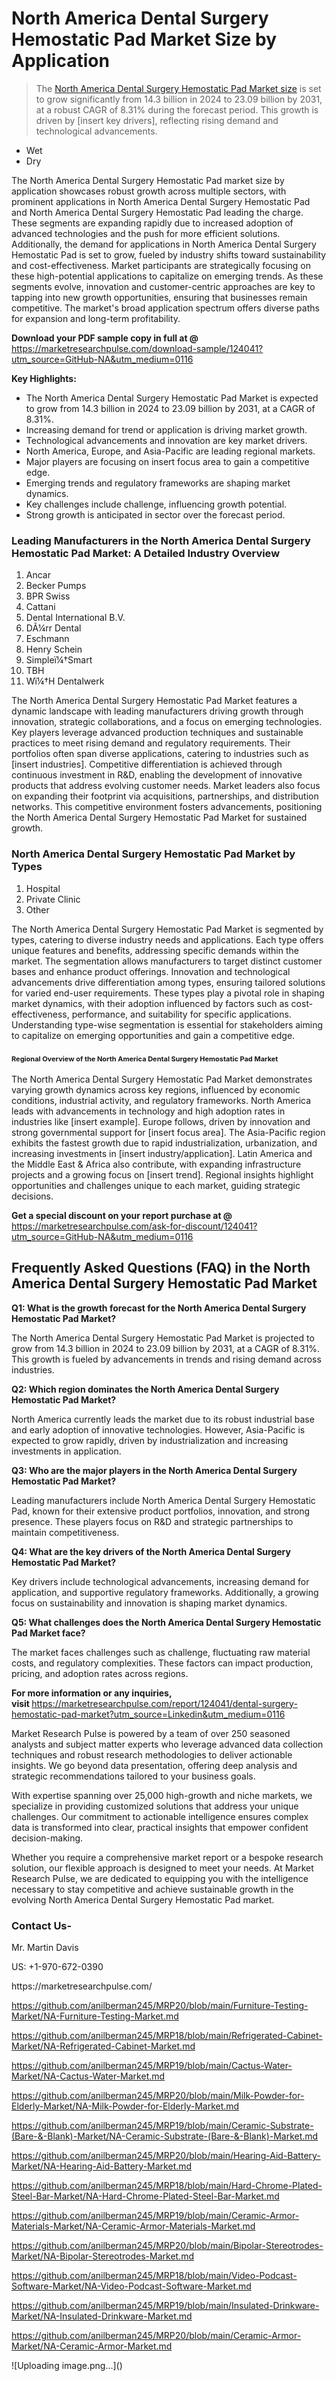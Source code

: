 <h1>North America Dental Surgery Hemostatic Pad Market&nbsp;Size by Application</h1><blockquote><p>The <a href="https://marketresearchpulse.com/download-sample/124041?utm_source=GitHub-NA&amp;utm_medium=0116">North America Dental Surgery Hemostatic Pad Market size</a> is set to grow significantly from 14.3 billion in 2024 to 23.09 billion by 2031, at a robust CAGR of 8.31% during the forecast period. This growth is driven by [insert key drivers], reflecting rising demand and technological advancements.</p></blockquote><ul><li>Wet<li> Dry</li></ul><p>The North America Dental Surgery Hemostatic Pad market size by application showcases robust growth across multiple sectors, with prominent applications in North America Dental Surgery Hemostatic Pad and North America Dental Surgery Hemostatic Pad leading the charge. These segments are expanding rapidly due to increased adoption of advanced technologies and the push for more efficient solutions. Additionally, the demand for applications in North America Dental Surgery Hemostatic Pad is set to grow, fueled by industry shifts toward sustainability and cost-effectiveness. Market participants are strategically focusing on these high-potential applications to capitalize on emerging trends. As these segments evolve, innovation and customer-centric approaches are key to tapping into new growth opportunities, ensuring that businesses remain competitive. The market's broad application spectrum offers diverse paths for expansion and long-term profitability.</p><p><strong>Download your PDF sample copy in full at @ </strong><a href="https://marketresearchpulse.com/download-sample/124041?utm_source=GitHub-NA&amp;utm_medium=0116">https://marketresearchpulse.com/download-sample/124041?utm_source=GitHub-NA&amp;utm_medium=0116</a></p><p><strong>Key Highlights: </strong></p><ul><li>The North America Dental Surgery Hemostatic Pad Market is expected to grow from 14.3 billion in 2024 to 23.09 billion by 2031, at a CAGR of 8.31%.</li><li>Increasing demand for trend or application is driving market growth.</li><li>Technological advancements and innovation are key market drivers.</li><li>North America, Europe, and Asia-Pacific are leading regional markets.</li><li>Major players are focusing on insert focus area to gain a competitive edge.</li><li>Emerging trends and regulatory frameworks are shaping market dynamics.</li><li>Key challenges include challenge, influencing growth potential.</li><li>Strong growth is anticipated in sector over the forecast period.</li></ul><h3>Leading Manufacturers in the North America Dental Surgery Hemostatic Pad Market: A Detailed Industry Overview</h3><ol><li>Ancar</li><li>Becker Pumps</li><li>BPR Swiss</li><li>Cattani</li><li>Dental International B.V.</li><li>DÃ¼rr Dental</li><li>Eschmann</li><li>Henry Schein</li><li>Simpleï¼†Smart</li><li>TBH</li><li>Wï¼†H Dentalwerk</li></ol><div class="flex max-w-full flex-col flex-grow"><div class="min-h-8 text-message flex w-full flex-col items-end gap-2 whitespace-normal break-words [.text-message+&amp;]:mt-5" dir="auto" data-message-author-role="assistant" data-message-id="fd8432e4-4910-450d-b182-61b7bfb0a01f" data-message-model-slug="gpt-4o"><div class="flex w-full flex-col gap-1 empty:hidden first:pt-[3px]"><div class="markdown prose w-full break-words dark:prose-invert light"><p>The North America Dental Surgery Hemostatic Pad Market features a dynamic landscape with leading manufacturers driving growth through innovation, strategic collaborations, and a focus on emerging technologies. Key players leverage advanced production techniques and sustainable practices to meet rising demand and regulatory requirements. Their portfolios often span diverse applications, catering to industries such as [insert industries]. Competitive differentiation is achieved through continuous investment in R&amp;D, enabling the development of innovative products that address evolving customer needs. Market leaders also focus on expanding their footprint via acquisitions, partnerships, and distribution networks. This competitive environment fosters advancements, positioning the North America Dental Surgery Hemostatic Pad Market for sustained growth.</p></div></div></div></div><h3>North America Dental Surgery Hemostatic Pad Market by Types</h3><ol><li>Hospital<li> Private Clinic<li> Other</li></ol><div class="flex max-w-full flex-col flex-grow"><div class="min-h-8 text-message flex w-full flex-col items-end gap-2 whitespace-normal break-words [.text-message+&amp;]:mt-5" dir="auto" data-message-author-role="assistant" data-message-id="084470be-0bb7-4664-bddf-5156b4f41249" data-message-model-slug="gpt-4o-mini"><div class="flex w-full flex-col gap-1 empty:hidden first:pt-[3px]"><div class="markdown prose w-full break-words dark:prose-invert light"><p>The North America Dental Surgery Hemostatic Pad Market is segmented by types, catering to diverse industry needs and applications. Each type offers unique features and benefits, addressing specific demands within the market. The segmentation allows manufacturers to target distinct customer bases and enhance product offerings. Innovation and technological advancements drive differentiation among types, ensuring tailored solutions for varied end-user requirements. These types play a pivotal role in shaping market dynamics, with their adoption influenced by factors such as cost-effectiveness, performance, and suitability for specific applications. Understanding type-wise segmentation is essential for stakeholders aiming to capitalize on emerging opportunities and gain a competitive edge.</p></div></div></div></div><h3><span style="font-size: 11px;">Regional Overview of the North America Dental Surgery Hemostatic Pad Market</span></h3><div class="flex max-w-full flex-col flex-grow"><div class="min-h-8 text-message flex w-full flex-col items-end gap-2 whitespace-normal break-words [.text-message+&amp;]:mt-5" dir="auto" data-message-author-role="assistant" data-message-id="e9038762-ce64-4e30-91c9-9bd413514231" data-message-model-slug="gpt-4o-mini"><div class="flex w-full flex-col gap-1 empty:hidden first:pt-[3px]"><div class="markdown prose w-full break-words dark:prose-invert light"><p>The North America Dental Surgery Hemostatic Pad Market demonstrates varying growth dynamics across key regions, influenced by economic conditions, industrial activity, and regulatory frameworks. North America leads with advancements in technology and high adoption rates in industries like [insert example]. Europe follows, driven by innovation and strong governmental support for [insert focus area]. The Asia-Pacific region exhibits the fastest growth due to rapid industrialization, urbanization, and increasing investments in [insert industry/application]. Latin America and the Middle East &amp; Africa also contribute, with expanding infrastructure projects and a growing focus on [insert trend]. Regional insights highlight opportunities and challenges unique to each market, guiding strategic decisions.</p></div></div></div></div><p><strong>Get a special discount on your report purchase at @ </strong><a href="https://marketresearchpulse.com/ask-for-discount/124041?utm_source=GitHub-NA&amp;utm_medium=0116">https://marketresearchpulse.com/ask-for-discount/124041?utm_source=GitHub-NA&amp;utm_medium=0116</a></p><h2>Frequently Asked Questions (FAQ) in the North America Dental Surgery Hemostatic Pad Market</h2><p><strong>Q1: What is the growth forecast for the North America Dental Surgery Hemostatic Pad Market?</strong></p><p>The North America Dental Surgery Hemostatic Pad Market is projected to grow from 14.3 billion in 2024 to 23.09 billion by 2031, at a CAGR of 8.31%. This growth is fueled by advancements in trends and rising demand across industries.</p><p><strong>Q2: Which region dominates the North America Dental Surgery Hemostatic Pad Market?</strong></p><p>North America currently leads the market due to its robust industrial base and early adoption of innovative technologies. However, Asia-Pacific is expected to grow rapidly, driven by industrialization and increasing investments in application.</p><p><strong>Q3: Who are the major players in the North America Dental Surgery Hemostatic Pad Market?</strong></p><p>Leading manufacturers include North America Dental Surgery Hemostatic Pad, known for their extensive product portfolios, innovation, and strong presence. These players focus on R&amp;D and strategic partnerships to maintain competitiveness.</p><p><strong>Q4: What are the key drivers of the North America Dental Surgery Hemostatic Pad Market?</strong></p><p>Key drivers include technological advancements, increasing demand for application, and supportive regulatory frameworks. Additionally, a growing focus on sustainability and innovation is shaping market dynamics.</p><p><strong>Q5: What challenges does the North America Dental Surgery Hemostatic Pad Market face?</strong></p><p>The market faces challenges such as challenge, fluctuating raw material costs, and regulatory complexities. These factors can impact production, pricing, and adoption rates across regions.</p><p><strong>For more information or any inquiries, visit&nbsp;</strong><a href="https://marketresearchpulse.com/report/124041/dental-surgery-hemostatic-pad-market?utm_source=Linkedin&utm_medium=0116">https://marketresearchpulse.com/report/124041/dental-surgery-hemostatic-pad-market?utm_source=Linkedin&utm_medium=0116</a></p><p>Market Research Pulse is powered by a team of over 250 seasoned analysts and subject matter experts who leverage advanced data collection techniques and robust research methodologies to deliver actionable insights. We go beyond data presentation, offering deep analysis and strategic recommendations tailored to your business goals.</p><p>With expertise spanning over 25,000 high-growth and niche markets, we specialize in providing customized solutions that address your unique challenges. Our commitment to actionable intelligence ensures complex data is transformed into clear, practical insights that empower confident decision-making.</p><p>Whether you require a comprehensive market report or a bespoke research solution, our flexible approach is designed to meet your needs. At Market Research Pulse, we are dedicated to equipping you with the intelligence necessary to stay competitive and achieve sustainable growth in the evolving North America Dental Surgery Hemostatic Pad market.</p><h3><strong>Contact Us-</strong></h3><p>Mr. Martin Davis</p><p>US: +1-970-672-0390</p><p>https://marketresearchpulse.com/</p><p><a href="https://github.com/anilberman245/MRP20/blob/main/Furniture-Testing-Market/NA-Furniture-Testing-Market.md">https://github.com/anilberman245/MRP20/blob/main/Furniture-Testing-Market/NA-Furniture-Testing-Market.md</a></p><p><a href="https://github.com/anilberman245/MRP18/blob/main/Refrigerated-Cabinet-Market/NA-Refrigerated-Cabinet-Market.md">https://github.com/anilberman245/MRP18/blob/main/Refrigerated-Cabinet-Market/NA-Refrigerated-Cabinet-Market.md</a></p><p><a href="https://github.com/anilberman245/MRP19/blob/main/Cactus-Water-Market/NA-Cactus-Water-Market.md">https://github.com/anilberman245/MRP19/blob/main/Cactus-Water-Market/NA-Cactus-Water-Market.md</a></p><p><a href="https://github.com/anilberman245/MRP20/blob/main/Milk-Powder-for-Elderly-Market/NA-Milk-Powder-for-Elderly-Market.md">https://github.com/anilberman245/MRP20/blob/main/Milk-Powder-for-Elderly-Market/NA-Milk-Powder-for-Elderly-Market.md</a></p><p><a href="https://github.com/anilberman245/MRP19/blob/main/Ceramic-Substrate-(Bare-&-Blank)-Market/NA-Ceramic-Substrate-(Bare-&-Blank)-Market.md">https://github.com/anilberman245/MRP19/blob/main/Ceramic-Substrate-(Bare-&-Blank)-Market/NA-Ceramic-Substrate-(Bare-&-Blank)-Market.md</a></p><p><a href="https://github.com/anilberman245/MRP20/blob/main/Hearing-Aid-Battery-Market/NA-Hearing-Aid-Battery-Market.md">https://github.com/anilberman245/MRP20/blob/main/Hearing-Aid-Battery-Market/NA-Hearing-Aid-Battery-Market.md</a></p><p><a href="https://github.com/anilberman245/MRP18/blob/main/Hard-Chrome-Plated-Steel-Bar-Market/NA-Hard-Chrome-Plated-Steel-Bar-Market.md">https://github.com/anilberman245/MRP18/blob/main/Hard-Chrome-Plated-Steel-Bar-Market/NA-Hard-Chrome-Plated-Steel-Bar-Market.md</a></p><p><a href="https://github.com/anilberman245/MRP19/blob/main/Ceramic-Armor-Materials-Market/NA-Ceramic-Armor-Materials-Market.md">https://github.com/anilberman245/MRP19/blob/main/Ceramic-Armor-Materials-Market/NA-Ceramic-Armor-Materials-Market.md</a></p><p><a href="https://github.com/anilberman245/MRP20/blob/main/Bipolar-Stereotrodes-Market/NA-Bipolar-Stereotrodes-Market.md">https://github.com/anilberman245/MRP20/blob/main/Bipolar-Stereotrodes-Market/NA-Bipolar-Stereotrodes-Market.md</a></p><p><a href="https://github.com/anilberman245/MRP18/blob/main/Video-Podcast-Software-Market/NA-Video-Podcast-Software-Market.md">https://github.com/anilberman245/MRP18/blob/main/Video-Podcast-Software-Market/NA-Video-Podcast-Software-Market.md</a></p><p><a href="https://github.com/anilberman245/MRP19/blob/main/Insulated-Drinkware-Market/NA-Insulated-Drinkware-Market.md">https://github.com/anilberman245/MRP19/blob/main/Insulated-Drinkware-Market/NA-Insulated-Drinkware-Market.md</a></p><p><a href="https://github.com/anilberman245/MRP20/blob/main/Ceramic-Armor-Market/NA-Ceramic-Armor-Market.md">https://github.com/anilberman245/MRP20/blob/main/Ceramic-Armor-Market/NA-Ceramic-Armor-Market.md</a></p>
![Uploading image.png…]()
